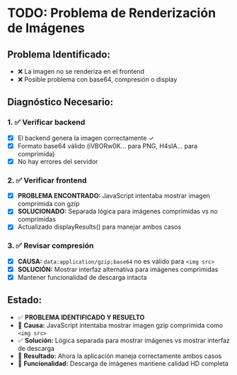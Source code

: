 # TODO: Problema de Renderización de Imágenes

## Problema Identificado:
- ❌ La imagen no se renderiza en el frontend
- ❌ Posible problema con base64, compresión o display

## Diagnóstico Necesario:

### 1. ✅ Verificar backend
- [x] El backend genera la imagen correctamente ✓
- [x] Formato base64 válido (iVBORw0K... para PNG, H4sIA... para comprimida)
- [x] No hay errores del servidor

### 2. ✅ Verificar frontend  
- [x] **PROBLEMA ENCONTRADO:** JavaScript intentaba mostrar imagen comprimida con gzip
- [x] **SOLUCIONADO:** Separada lógica para imágenes comprimidas vs no comprimidas
- [x] Actualizado displayResults() para manejar ambos casos

### 3. ✅ Revisar compresión
- [x] **CAUSA:** `data:application/gzip;base64` no es válido para `<img src>`
- [x] **SOLUCIÓN:** Mostrar interfaz alternativa para imágenes comprimidas
- [x] Mantener funcionalidad de descarga intacta

## Estado:
- ✅ **PROBLEMA IDENTIFICADO Y RESUELTO**
- 🔧 **Causa:** JavaScript intentaba mostrar imagen gzip comprimida como `<img src>`
- ✅ **Solución:** Lógica separada para mostrar imágenes vs mostrar interfaz de descarga
- 🎯 **Resultado:** Ahora la aplicación maneja correctamente ambos casos
- 📸 **Funcionalidad:** Descarga de imágenes mantiene calidad HD completa

